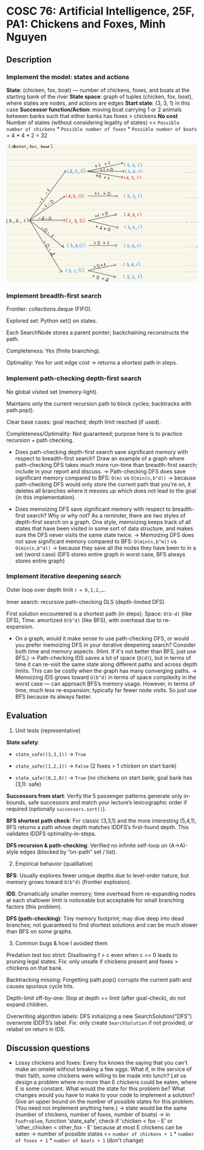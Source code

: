 # COSC 76: Artificial Intelligence, 25F, PA1: Chickens and Foxes, Minh Nguyen

## Description

### Implement the model: states and actions

**State**: (chicken, fox, boat) — number of chickens, foxes, and boats at the starting bank of the river
**State space**: graph of tuples (chicken, fox, boat), where states are nodes, and actions are edges
**Start state**: (3, 3, 1) in this case
**Successor function/Action**: moving boat carrying 1 or 2 animals between banks such that either banks has foxes > chickens
**No cost**
Number of states (without considering legality of states) <= `Possible number of chickens` * `Possible number of foxes` * `Possible number of boats` = 4 * 4 * 2 = 32

![Alt text](graph.jpeg)

### Implement breadth-first search

Frontier: collections.deque (FIFO).

Explored set: Python set() on states.

Each SearchNode stores a parent pointer; backchaining reconstructs the path.

Completeness: Yes (finite branching).

Optimality: Yes for unit edge cost → returns a shortest path in steps.

### Implement path-checking depth-first search

No global visited set (memory-light).

Maintains only the current recursion path to block cycles; backtracks with path.pop().

Clear base cases: goal reached; depth limit reached (if used).

Completeness/Optimality: Not guaranteed; purpose here is to practice recursion + path checking.

- Does path-checking depth-first search save significant memory with respect to breadth-first search?  Draw an example of a graph where path-checking DFS takes much more run-time than breadth-first search; include in your report and discuss.
-> Path-checking DFS does save significant memory compared to BFS: `O(m)` vs `O(min(n,b^d))`
-> because path-checking DFS would only store the current path that you're on, it deletes all branches where it messes up which does not lead to the goal (in this implementation).

- Does memoizing DFS save significant memory with respect to breadth-first search?  Why or why not? As a reminder, there are two styles of depth-first search on a graph.  One style, memoizing keeps track of all states that have been visited in some sort of data structure, and makes sure the DFS never visits the same state twice. 
-> Memoizing DFS does not save significant memory compared to BFS: `O(min(n,b^m))` vs `O(min(n,b^d))`
-> because they save all the nodes they have been to in a set (worst case) (DFS stores entire graph in worst case, BFS always stores entire graph)

### Implement iterative deepening search

Outer loop over depth limit `ℓ = 0,1,2,….`

Inner search: recursive path-checking DLS (depth-limited DFS).

First solution encountered is a shortest path (in steps);
Space: `O(b·d)` (like DFS), Time: amortized `O(b^d)` (like BFS), with overhead due to re-expansion.

- On a graph, would it make sense to use path-checking DFS, or would you prefer memoizing DFS in your iterative deepening search?  Consider both time and memory aspects.  (Hint.  If it's not better than BFS, just use BFS.)
-> Path-checking IDS saves a lot of space (`O(d)`), but in terms of time it can re-visit the same state along different paths and across depth limits. This can be costly when the graph has many converging paths.
-> Memoizing IDS grows toward `O(b^d)` in terms of space complexity in the worst case — can approach BFS’s memory usage. However, in terms of time, much less re-expansion; typically far fewer node visits. So just use BFS because its always faster.

## Evaluation

1. Unit tests (representative)

**State safety**:

- `state_safe((3,3,1))` → `True`

- `state_safe((1,2,1))` → `False` (2 foxes > 1 chicken on start bank)

- `state_safe((0,2,0))` → `True` (no chickens on start bank; goal bank has (3,1): safe)

**Successors from start**: Verify the 5 passenger patterns generate only in-bounds, safe successors and match your lecture’s lexicographic order if required (optionally `successors.sort()`).

**BFS shortest path check**:
For classic (3,3,1) and the more interesting (5,4,1), BFS returns a path whose depth matches IDDFS’s first-found depth. This validates IDDFS optimality-in-steps.

**DFS recursion & path-checking**:
Verified no infinite self-loop on (A→A)-style edges (blocked by “on-path” set / list).

2. Empirical behavior (qualitative)

**BFS**: Usually explores fewer unique depths due to level-order nature, but memory grows toward `O(b^d)` (frontier explosion).

**IDS**: Dramatically smaller memory; time overhead from re-expanding nodes at each shallower limit is noticeable but acceptable for small branching factors (this problem).

**DFS (path-checking)**: Tiny memory footprint; may dive deep into dead branches; not guaranteed to find shortest solutions and can be much slower than BFS on some graphs.

3. Common bugs & how I avoided them

Predation test too strict: Disallowing f > c even when c == 0 leads to pruning legal states. Fix: only unsafe if chickens present and foxes > chickens on that bank.

Backtracking missing: Forgetting path.pop() corrupts the current path and causes spurious cycle hits.

Depth-limit off-by-one: Stop at depth == limit (after goal-check), do not expand children.

Overwriting algorithm labels: DFS initializing a new SearchSolution("DFS") overwrote IDDFS’s label. Fix: only create `SearchSolution` if not provided; or relabel on return in IDS.

## Discussion questions

- Lossy chickens and foxes: Every fox knows the saying that you can't make an omelet without breaking a few eggs.  What if, in the service of their faith, some chickens were willing to be made into lunch?  Let us design a problem where no more than E chickens could be eaten, where E is some constant.  What would the state for this problem be?  What changes would you have to make to your code to implement a solution?  Give an upper bound on the number of possible states for this problem.  (You need not implement anything here.)
-> state would be the same (number of chickens, number of foxes, number of boats)
-> in `FoxProblem`, function 'state_safe', check if 'chicken < fox - E' or 'other_chicken < other_fox - E' because at most E chickens can be eaten
-> number of possible states <= `number of chickens + 1` * `number of foxes + 1` * `number of boats + 1` (don't change)


